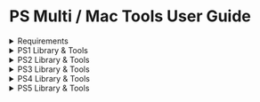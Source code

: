 # PS Multi / Mac Tools User Guide

<details>
<summary>Requirements</summary>

### Windows
- Windows 10 or 11 with .NET Framework 4.8.1 is recommended

### macOS
- macOS 12.0 or higher (Intel x86 or Apple ARM64)
- Homebrew with following packages :
  - 'wget' (Used for mirroring directories from FTP)
  - 'jdk11' (Used for sending .jar payloads)
  - 'netcat' (Used to dump self files - more stable than macOS's 'nc')
  - 'pv' (Used to track the progress of SELF files dumping -> not working yet)

### PS5
- FTP Tools require an active FTP server running on the PS5.

</details>

<details>
<summary>PS1 Library & Tools</summary>

### Backup Manager
#### Load game backups
1. Click on Library -> Load a new folder on the top menu
2. Select a folder containing your game backups (.bin format).

#### Copy game backups
1. Right-click on a game and select 'Copy to'.
2. Now select the folder where you want to copy the selected game.

### Tools
#### Merge .bin files of a game
1. Click on Tools -> Merge .bin files on the top menu
2. Browse the .cue file of the game that you want to merge
3. Optional: Add more .cue files to process more games
4. Click on 'Merge selected' if you want to merge only the selected game or click on 'Merge all' to process all added .cue files
</details>

<details>
<summary>PS2 Library & Tools</summary>

### Backup Manager
#### Load game backups
1. Click on Library -> "Load a new folder" on the top menu
2. Select a folder containing your game backups (.iso/.cso format).

#### Copy game backups
1. Right-click on a game and select 'Copy to'.
2. Now select the folder where you want to copy the selected game.

### Tools
#### Send games to the mast1c0re Network Game Loader
1. Right-click on a game inside the library and select 'Send to PS4-5'.
2. On the next window (Payload Sender) enter your PS5 IP
3. Send the mast1c0re Network Game Loader if not done yet
4. Send the game with 'Send ISO'

#### Convert BIN/CUE to ISO
1. Click on Tools -> "Convert BIN/CUE to ISO" on the top menu
2. Browse the game's .bin or .cue file
3. Click on "Convert" and wait until done

#### PSX Homebrew & Games Installer
1. Click on Tools -> "XMB Homebrew/Games Installer" on the top menu
2. Visit https://github.com/SvenGDK/PSX-XMB-Manager for more information
</details>

<details>
<summary>PS3 Library & Tools</summary>

## To be completed.

</details>

<details>
<summary>PS4 Library & Tools</summary>

## To be completed.

</details>

<details>
<summary>PS5 Library & Tools</summary>

## Backup Manager
### Load local game & app backups
`Windows`
1. Click on Library -> "Load folder with games and apps" on the top menu
2. Select a folder containing your game/app backups.

`macOS`
1. Click on Library -> "Load backup folder"
2. Select a folder containing your game/app backups.

**Note:** Game or App backups must contain a /sce_sys/param.json file.</br>
**Note 2:** .pkg files are also supported on Windows.

### Load installed games & apps over FTP
`Windows only`
1. Enter your PS5 IP & Port in the Settings on the top menu (IP:PORT)
2. Send a payload that enables FTP access
3. Click on Library -> "Load installed games and apps over FTP" on the top menu

#### Game Library Context Menu Options :
- Copy (game/app) To -> Copies the selected game to a destination drive or folder
- Play Soundtrack -> Plays the included at9 soundtrack of the game (if available)
- Check for updates -> Checks for available game patches
- Open (game) folder -> Opens the folder containing the game files
- Browse assets -> Opens the assets browser for the selected game
`Windows only`
- Change game/app type -> Changes the "applicationCategoryType" of the selected game or app
- Rename game/app -> Renames the game or app to a desired title for all languages
- Change game/app icon -> Replace the game or app's icon0.png file
- Change game/app background -> Replace the game or app's pic0.png file
- Change game/app soundtrack -> Replace the game or app's snd0.at9 file

## Tools
### Payload & Mast1c0re PS2 Game Sender
#### Payload Sender
`Windows / macOS`
1. Enter your PS5 IP and port that should receive the payload
2. Select a payload in .elf or .bin format (or from the list in macOS)
   - macOS also supports sending .jar files if jdk11 is installed via homebrew
3. Send the payload by clicking on 'Send'

#### Mast1c0re PS2 Game Sender
`Windows only`
1. Enter your PS5 IP and port of the mast1c0re Network Game Loader
2. Browse a PS2 game in .iso format
3. Send the game by clicking on 'Send ISO'

### Blu Ray Disc Burner
`Windows / macOS`
1. Select your disc drive from the list (**Caution:** Only supports 1 disc drive connected.)
2. Browse the .iso file to burn
3. Click on 'Burn Disc' and wait until finished

### GP5 Creator
`Windows only`

The GP5 Creator can create a .gp5 project file that can be used to build a PS5 .pkg using the publishing tools.</br>
The publishing tools are not included and need to be added manually at "/Tools/PS5/".</br>
Inside the GP5 Creator you can also extract a PS5 .pkg if you know the passcode.</br>
**Note:** Extracting a .pkg probably requires the same or a higher version of the publishing tools.

1. At the Save Path, click on "..." and save the new .gp5 project
2. Leave the passcode or enter a new one with the same lenght
3. Click on "Create" to create the .gp5 project file
4. Add files and folders using the "File" or "Folder" button
5. Specify the "Destination Path" inside the .pkg
6. Leave the "Add to Chunk#" field or enter another decimal value
7. Click on "Add to chunk" to add the file or folder inside the .pkg

### Param / Manifest Editor
`Windows / macOS`
#### param.json Editor
##### Creating and modifying new param.json file
1. On the top menu select "File" -> "New"
2. Select a parameter from the list and modify the value with the "Save changes" button
   - You can also add a new parameter by selecting a parameter from the list, setting the value and clicking on "Add param"
   - You can also delete a selected parameter by clicking the "Remove param" button
   - Some parameters require you to open the advanced param editor to modify their values
3. On the top menu select "File" -> "Save" to save the new param.json file

##### Loading and modifying new param.json file
1. On the top menu select "File" -> "Load param.json"
2. Select a parameter from the list and modify the value with the "Save changes" button
   - You can also add a new parameter by selecting a parameter from the list, setting the value and clicking on "Add param"
   - You can also delete a selected parameter by clicking the "Remove param" button
   - Some parameters require you to open the advanced param editor to modify their values
3. On the top menu select "File" -> "Save" to save the param.json file

##### param.json Help
- You can find useful information about all the parameters in the PSDevWiki :
   - https://www.psdevwiki.com/ps5/Param.json

#### PKG Builder
`Windows only`

The PKG Builder only supports .gp5 project files.
1. Browse your .gp5 project
2. Select a save path for the new .pkg file
3. Hit "Build PKG" and wait until the process is done

### PKG Merger
`Windows / macOS`

The PKG Merger supports PS4 & PS5 .pkg files.
1. Select a directory that contains all .pkg files that should be merged
   - *_0.pkg, *_1.pkg, *_2.pkg, ...
2. Click on "Merge" (Windows) / "Start Merge" (macOS) and wait until the process is done

### AT9 <-> WAV Converter
`Windows only`

The AT9 <-> WAV Converter allows you to convert .wav audio files to .at9 and vice versa.
1. Select a .wav or .at9 file
2. Select a bitrate and sampling rate or leave the fields empty
3. Click on "Convert" and wait until done

### FTP Browser
`Windows / macOS`
1. Enter your PS5 IP & Port (**Windows:** In the Settings on the top menu IP:PORT)
2. Click on "Connect and list content" (Windows) / "Connect" (macOS)

#### Available Context-Menu Options
- Download -> Download the selected file or folder (folder not available yet in macOS)
- Upload a file or folder -> Upload a single file or an entire folder (folder not available yet in macOS)
- Delete -> Delete the selected file or folder
- Rename -> Rename the selected file or folder
- Create a new directory -> Creates a new folder at the current path

### FTP Grabber
`Windows / macOS`
#### Options :
1. **Create a full dump** (Windows) / **Create a full game dump including metadata** (macOS)
   - This option will :
      1. Dump the FULL contents of "/mnt/sandbox/pfsmnt/GAMEID-app0"
      2. Dump contents of "/system_data/priv/appmeta/GAMEID/" to ".../GAMEID-app0/sce_sys"
      3. Dump contents of "/user/appmeta/GAMEID/" to ".../GAMEID-app0/sce_sys"
      4. Read "npbind.dat" to get the NPRW id.
      5. Copy "/user/np_uds/nobackup/conf/NPRWID/uds.ucp" to ".../GAMEID-app0/sce_sys/uds/uds00.ucp"
      6. Copy "/user/trophy2/nobackup/conf/NPRWID/TROPHY.UCP" to ".../GAMEID-app0/sce_sys/trophy2/trophy00.ucp"
2. **Dump metadata only** (Windows) / **Dump only game metadata** (macOS)
   - This option will :
      1. Read the GAME id ONLY from "/mnt/sandbox/pfsmnt/"
      2. Dump contents of "/system_data/priv/appmeta/GAMEID/" to ".../GAMEID-app0/sce_sys"
      3. Dump contents of "/user/appmeta/GAMEID/" to ".../GAMEID-app0/sce_sys"
      4. Read "npbind.dat" to get the NPRW id.
      5. Copy "/user/np_uds/nobackup/conf/NPRWID/uds.ucp" to ".../GAMEID-app0/sce_sys/uds/uds00.ucp"
      6. Copy "/user/trophy2/nobackup/conf/NPRWID/TROPHY.UCP" to ".../GAMEID-app0/sce_sys/trophy2/trophy00.ucp"
3. **Dump SELF files only**
   - This option will :
      1. Dump the SELF files to the selected dump directory "./self-dump.tar"

#### Dumping a game
1. Enter your PS5 IP & Port (**Windows:** In the Settings on the top menu IP:PORT)
2. Select "/mnt/sandbox/pfsmnt/" from the list
3. Choose a directory where the game should be dumped
4. Check the option "Create a full dump" (Windows) / "Create a full game dump including metadata" (macOS)
5. Click on "Start Download" to start dumping</br>
    **Note:** This process can take some hours depending on the game size. Keep your PS5 & PC powered on.

#### Dumping SELF files
1. Send the ps5-self-dumper payload to your PS5
2. Enter the PS5 IP & Payload Port (**Windows:** In the Settings on the top menu IP:PORT)
3. Select "/mnt/sandbox/pfsmnt/" from the list
4. Choose a directory where the SELF files should be dumped (as single .tar archive)
5. Check the option "Dump SELF files only"
6. Click on "Start Download" to start dumping and wait until done

### RCO Dumper & Extractor
`Windows only`
#### RCO Dumper
1. Enter your PS5 IP & Port (**Windows:** In the Settings on the top menu IP:PORT)
2. Select a save directory for the .rco files
3. Click on "Get files" and wait until the files are dumped

#### RCO Extractor
1. Select a folder containing .rco files or select a single .rco file
2. Click on "Extract" and wait until the .rco file(s) is/are extracted

### Game Patches
`Windows / macOS`
#### Search & Download Game Patches
`Windows`
1. Click on "Downloads" -> "Patches" -> "Official game patches" on the top menu OR right-click a game in the library and select "Check for updates"
2. Enter a game ID (like PPSA02081) and click on "Search"
3. A new window will be opened with a list of available patches (if nothing shows up just move the window (WebView bug) or retry)
4. Select the patch you want to download and download each piece pkg of this update (if there is more than 1 piece)
   - You can add the download to the queue and download it later or together with other ones
5. All downloads will be stored in the "Downloads" folder on the same location as PS Multi Tools
`macOS`
1. Simply do a right-click in the games library and select "Check for updates" on an empty selection or on a selected game
2. Enter a game ID (like PPSA02081) and click on "Search"
3. A new window will be opened with a list of available patches
4. Select the patch you want to download and download each piece pkg of this update (if there is more than 1 piece)
   - You can add the download to the queue and download it later or together with other ones
5. All downloads will be stored in the default "Downloads" folder

### Fake sign self files
`Windows / macOS`
#### make_fself
`Windows`
1. Click on "Tools" -> "Build / Create" -> "Fake sign SELF files" on the top menu
2. Select a dumped game backup folder that contains the decrypted SELF files (already unpacked and replaced)
3. Click on "Make" and wait until done
`macOS`
1. Select the "make_fSELF" tab on the top
2. Select a dumped game backup folder that contains the decrypted SELF files (already unpacked and replaced)
3. Click on "Make" and wait until done

</details>
